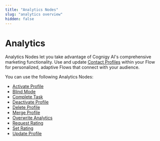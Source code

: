 ```yaml
---
title: "Analytics Nodes" 
slug: "analytics overview"
hidden: false 
---
```


# Analytics

Analytics Nodes let you take advantage of Cognigy AI's comprehensive marketing functionality. Use and update [Contact Profiles](../../../analyze/contact-profiles.md) within your Flow for personalized, adaptive Flows that connect with your audience.

You can use the following Analytics Nodes:

- [Activate Profile](activate-profile.md)
- [Blind Mode](blind-mode.md)
- [Complete Task](complete-task.md)
- [Deactivate Profile](deactivate-profile.md)
- [Delete Profile](delete-profile.md)
- [Merge Profile](merge-profile.md)
- [Overwrite Analytics](overwrite-analytics.md)
- [Request Rating](request-rating.md)
- [Set Rating](set-rating.md)
- [Update Profile](update-profile.md)

